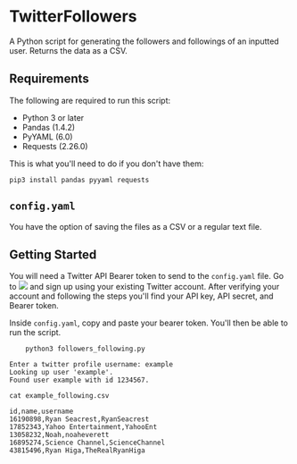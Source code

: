# TwitterFollowers
A Python script for generating the followers and followings of an inputted user. Returns the data as a CSV.

## Requirements

The following are required to run this script:

- Python 3 or later
- Pandas (1.4.2)
- PyYAML (6.0)
- Requests (2.26.0)

This is what you'll need to do if you don't have them:

	pip3 install pandas pyyaml requests

## `config.yaml`

You have the option of saving the files as a CSV or a regular text file.

## Getting Started

You will need a Twitter API Bearer token to send to the `config.yaml` file. Go to ![](https://developer.twitter.com) and sign up using your existing Twitter account. After verifying your account and following the steps you'll find your API key, API secret, and Bearer token.

Inside `config.yaml`, copy and paste your bearer token. You'll then be able to run the script.

        python3 followers_following.py

	Enter a twitter profile username: example
	Looking up user 'example'.
	Found user example with id 1234567.

	cat example_following.csv
	
	id,name,username
	16190898,Ryan Seacrest,RyanSeacrest
	17852343,Yahoo Entertainment,YahooEnt
	13058232,Noah,noaheverett
	16895274,Science Channel,ScienceChannel
	43815496,Ryan Higa,TheRealRyanHiga
